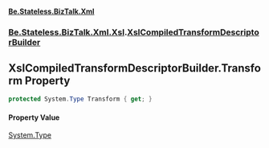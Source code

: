 #### [Be.Stateless.BizTalk.Xml](README.md 'README')
### [Be.Stateless.BizTalk.Xml.Xsl](Be.Stateless.BizTalk.Xml.Xsl.md 'Be.Stateless.BizTalk.Xml.Xsl').[XslCompiledTransformDescriptorBuilder](XslCompiledTransformDescriptorBuilder.md 'Be.Stateless.BizTalk.Xml.Xsl.XslCompiledTransformDescriptorBuilder')

## XslCompiledTransformDescriptorBuilder.Transform Property

```csharp
protected System.Type Transform { get; }
```

#### Property Value
[System.Type](https://docs.microsoft.com/en-us/dotnet/api/System.Type 'System.Type')